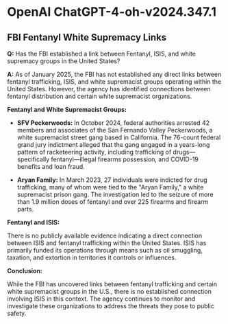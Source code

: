 # OpenAI ChatGPT-4-oh-v2024.347.1

## FBI Fentanyl White Supremacy Links

**Q:** Has the FBI established a link between Fentanyl, ISIS, and white supremacy groups in the United States?

**A:** As of January 2025, the FBI has not established any direct links between fentanyl trafficking, ISIS, and white supremacist groups operating within the United States. However, the agency has identified connections between fentanyl distribution and certain white supremacist organizations.

**Fentanyl and White Supremacist Groups:**

- **SFV Peckerwoods:** In October 2024, federal authorities arrested 42 members and associates of the San Fernando Valley Peckerwoods, a white supremacist street gang based in California. The 76-count federal grand jury indictment alleged that the gang engaged in a years-long pattern of racketeering activity, including trafficking of drugs—specifically fentanyl—illegal firearms possession, and COVID-19 benefits and loan fraud. 

- **Aryan Family:** In March 2023, 27 individuals were indicted for drug trafficking, many of whom were tied to the "Aryan Family," a white supremacist prison gang. The investigation led to the seizure of more than 1.9 million doses of fentanyl and over 225 firearms and firearm parts. 

**Fentanyl and ISIS:**

There is no publicly available evidence indicating a direct connection between ISIS and fentanyl trafficking within the United States. ISIS has primarily funded its operations through means such as oil smuggling, taxation, and extortion in territories it controls or influences.

**Conclusion:**

While the FBI has uncovered links between fentanyl trafficking and certain white supremacist groups in the U.S., there is no established connection involving ISIS in this context. The agency continues to monitor and investigate these organizations to address the threats they pose to public safety.
